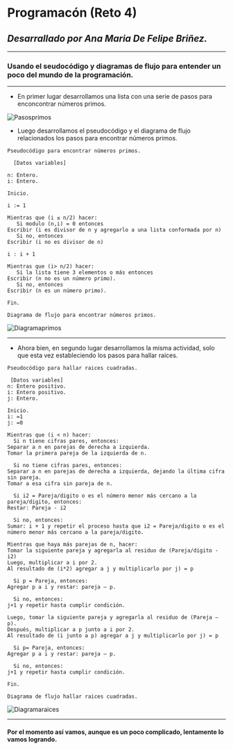 # **Programacón (Reto 4)**
## _Desarrallado por Ana Maria De Felipe Briñez._
***
### Usando el seudocódigo y diagramas de flujo para entender un poco del mundo de la programación.
***
* En primer lugar desarrollamos una lista con una serie de pasos para enconcontrar números primos. 

![Pasosprimos](https://i.postimg.cc/02v7r69r/Pasoprimos.jpg) 

* Luego desarrollamos el pseudocódigo y el diagrama de flujo relacionados los pasos para encontrar números primos. 

 `Pseudocódigo para encontrar números primos.` 
```pseudocode
  [Datos variables]
  
n: Entero. 
i: Entero. 

Inicio.
 
i := 1

Mientras que (i ≤ n/2) hacer: 
   Si modulo (n,i) = 0 entonces
Escribir (i es divisor de n y agregarlo a una lista conformada por n)
   Si no, entonces
Escribir (i no es divisor de n) 

i : i + 1 

Mientras que (i> n/2) hacer: 
   Si la lista tiene 3 elementos o más entonces
Escribir (n no es un número primo).
   Si no, entonces
Escribir (n es un número primo).

Fin. 

```
`Diagrama de flujo para encontrar números primos.` 

![Diagramaprimos](https://i.postimg.cc/Gt5BXNw7/Diagramaprimos.png)

***

* Ahora bien, en segundo lugar desarrollamos la misma actividad, solo que esta vez estableciendo los pasos para hallar raices. 

 `Pseudocódigo para hallar raices cuadradas.`
 ```pseudocode
  [Datos variables]
n: Entero positivo. 
i: Entero positivo.
j: Entero. 

Inicio. 
i: =1
j: =0

Mientras que (i < n) hacer: 
   Si n tiene cifras pares, entonces: 
Separar a n en parejas de derecha a izquierda.
Tomar la primera pareja de la izquierda de n.

   Si no tiene cifras pares, entonces: 
Separar a n en parejas de derecha a izquierda, dejando la última cifra sin pareja. 
Tomar a esa cifra sin pareja de n. 

   Si i2 = Pareja/digito o es el número menor más cercano a la pareja/digito, entonces: 
Restar: Pareja - i2

   Si no, entonces: 
Sumar: i + 1 y repetir el proceso hasta que i2 = Pareja/digito o es el número menor más cercano a la pareja/digito.

Mientras que haya más parejas de n, hacer: 
Tomar la siguiente pareja y agregarla al residuo de (Pareja/digito - i2)
Luego, multiplicar a i por 2. 
Al resultado de (i*2) agregar a j y multiplicarlo por j) = p

   Si p = Pareja, entonces: 
Agregar p a i y restar: pareja – p. 

   Si no, entonces: 
j+1 y repetir hasta cumplir condición. 

Luego, tomar la siguiente pareja y agregarla al residuo de (Pareja – p). 
Después, multiplicar a p junto a i por 2. 
Al resultado de (i junto a p) agregar a j y multiplicarlo por j) = p

   Si p= Pareja, entonces: 
Agregar p a i y restar: pareja – p. 

   Si no, entonces: 
j+1 y repetir hasta cumplir condición. 

Fin. 

```

`Diagrama de flujo hallar raices cuadradas.`

![Diagramaraices](https://i.postimg.cc/6pjx3wW7/Diagramaraices.png)

***
#### Por el momento así vamos, aunque es un poco complicado, lentamente lo vamos logrando.
